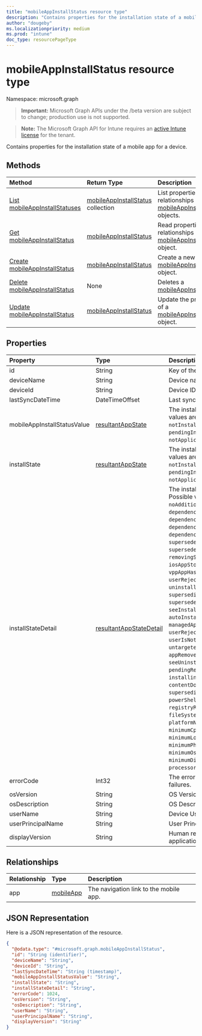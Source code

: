 ```yaml
---
title: "mobileAppInstallStatus resource type"
description: "Contains properties for the installation state of a mobile app for a device."
author: "dougeby"
ms.localizationpriority: medium
ms.prod: "intune"
doc_type: resourcePageType
---
```


# mobileAppInstallStatus resource type

Namespace: microsoft.graph

> **Important:** Microsoft Graph APIs under the /beta version are subject to change; production use is not supported.

> **Note:** The Microsoft Graph API for Intune requires an [active Intune license](https://go.microsoft.com/fwlink/?linkid=839381) for the tenant.

Contains properties for the installation state of a mobile app for a device.

## Methods
|Method|Return Type|Description|
|:---|:---|:---|
|[List mobileAppInstallStatuses](../api/intune-apps-mobileappinstallstatus-list.md)|[mobileAppInstallStatus](../resources/intune-apps-mobileappinstallstatus.md) collection|List properties and relationships of the [mobileAppInstallStatus](../resources/intune-apps-mobileappinstallstatus.md) objects.|
|[Get mobileAppInstallStatus](../api/intune-apps-mobileappinstallstatus-get.md)|[mobileAppInstallStatus](../resources/intune-apps-mobileappinstallstatus.md)|Read properties and relationships of the [mobileAppInstallStatus](../resources/intune-apps-mobileappinstallstatus.md) object.|
|[Create mobileAppInstallStatus](../api/intune-apps-mobileappinstallstatus-create.md)|[mobileAppInstallStatus](../resources/intune-apps-mobileappinstallstatus.md)|Create a new [mobileAppInstallStatus](../resources/intune-apps-mobileappinstallstatus.md) object.|
|[Delete mobileAppInstallStatus](../api/intune-apps-mobileappinstallstatus-delete.md)|None|Deletes a [mobileAppInstallStatus](../resources/intune-apps-mobileappinstallstatus.md).|
|[Update mobileAppInstallStatus](../api/intune-apps-mobileappinstallstatus-update.md)|[mobileAppInstallStatus](../resources/intune-apps-mobileappinstallstatus.md)|Update the properties of a [mobileAppInstallStatus](../resources/intune-apps-mobileappinstallstatus.md) object.|

## Properties
|Property|Type|Description|
|:---|:---|:---|
|id|String|Key of the entity.|
|deviceName|String|Device name|
|deviceId|String|Device ID|
|lastSyncDateTime|DateTimeOffset|Last sync date time|
|mobileAppInstallStatusValue|[resultantAppState](../resources/intune-apps-resultantappstate.md)|The install state of the app. Possible values are: `installed`, `failed`, `notInstalled`, `uninstallFailed`, `pendingInstall`, `unknown`, `notApplicable`.|
|installState|[resultantAppState](../resources/intune-apps-resultantappstate.md)|The install state of the app. Possible values are: `installed`, `failed`, `notInstalled`, `uninstallFailed`, `pendingInstall`, `unknown`, `notApplicable`.|
|installStateDetail|[resultantAppStateDetail](../resources/intune-apps-resultantappstatedetail.md)|The install state detail of the app. Possible values are: `noAdditionalDetails`, `dependencyFailedToInstall`, `dependencyWithRequirementsNotMet`, `dependencyPendingReboot`, `dependencyWithAutoInstallDisabled`, `supersededAppUninstallFailed`, `supersededAppUninstallPendingReboot`, `removingSupersededApps`, `iosAppStoreUpdateFailedToInstall`, `vppAppHasUpdateAvailable`, `userRejectedUpdate`, `uninstallPendingReboot`, `supersedingAppsDetected`, `supersededAppsDetected`, `seeInstallErrorCode`, `autoInstallDisabled`, `managedAppNoLongerPresent`, `userRejectedInstall`, `userIsNotLoggedIntoAppStore`, `untargetedSupersedingAppsDetected`, `appRemovedBySupersedence`, `seeUninstallErrorCode`, `pendingReboot`, `installingDependencies`, `contentDownloaded`, `supersedingAppsNotApplicable`, `powerShellScriptRequirementNotMet`, `registryRequirementNotMet`, `fileSystemRequirementNotMet`, `platformNotApplicable`, `minimumCpuSpeedNotMet`, `minimumLogicalProcessorCountNotMet`, `minimumPhysicalMemoryNotMet`, `minimumOsVersionNotMet`, `minimumDiskSpaceNotMet`, `processorArchitectureNotApplicable`.|
|errorCode|Int32|The error code for install or uninstall failures.|
|osVersion|String|OS Version|
|osDescription|String|OS Description|
|userName|String|Device User Name|
|userPrincipalName|String|User Principal Name|
|displayVersion|String|Human readable version of the application|

## Relationships
|Relationship|Type|Description|
|:---|:---|:---|
|app|[mobileApp](../resources/intune-shared-mobileapp.md)|The navigation link to the mobile app.|

## JSON Representation
Here is a JSON representation of the resource.
<!-- {
  "blockType": "resource",
  "keyProperty": "id",
  "@odata.type": "microsoft.graph.mobileAppInstallStatus"
}
-->
``` json
{
  "@odata.type": "#microsoft.graph.mobileAppInstallStatus",
  "id": "String (identifier)",
  "deviceName": "String",
  "deviceId": "String",
  "lastSyncDateTime": "String (timestamp)",
  "mobileAppInstallStatusValue": "String",
  "installState": "String",
  "installStateDetail": "String",
  "errorCode": 1024,
  "osVersion": "String",
  "osDescription": "String",
  "userName": "String",
  "userPrincipalName": "String",
  "displayVersion": "String"
}
```



